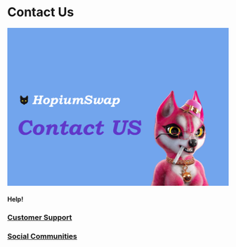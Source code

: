 # Contact Us

![](<../.gitbook/assets/Contactus (1).png>)

####

#### Help!

### [Customer Support](https://t.me/HopiumSwapExchange)

### [Social Communities](https://t.me/HopiumSwapExchange)
